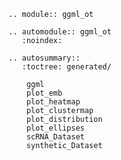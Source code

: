 ```{eval-rst}
.. module:: ggml_ot
```

```{eval-rst}
.. automodule:: ggml_ot
   :noindex:
```

```{eval-rst}
.. autosummary::
   :toctree: generated/

    ggml
    plot_emb
    plot_heatmap
    plot_clustermap
    plot_distribution
    plot_ellipses
    scRNA_Dataset
    synthetic_Dataset
```
